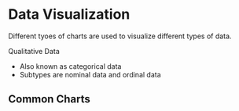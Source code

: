 # Data Visualization

Different tyoes of charts are used to visualize different types of data.

Qualitative Data
- Also known as categorical data
- Subtypes are nominal data and ordinal data



Common Charts
- 